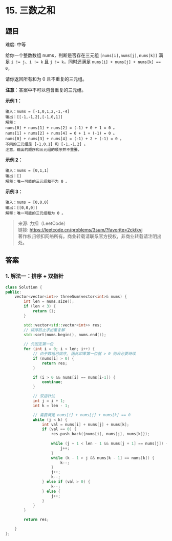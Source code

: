 # 15. 三数之和

## 题目

难度: 中等

给你一个整数数组 nums，判断是否存在三元组 `[nums[i],nums[j],nums[k]]` 满足 `i != j`、`i != k` 且 `j != k`，同时还满足 `nums[i] + nums[j] + nums[k] == 0`。

请你返回所有和为 0 且不重复的三元组。

**注意**：答案中不可以包含重复的三元组。

**示例 1：**

```
输入：nums = [-1,0,1,2,-1,-4]
输出：[[-1,-1,2],[-1,0,1]]
解释：
nums[0] + nums[1] + nums[2] = (-1) + 0 + 1 = 0 。
nums[1] + nums[2] + nums[4] = 0 + 1 + (-1) = 0 。
nums[0] + nums[3] + nums[4] = (-1) + 2 + (-1) = 0 。
不同的三元组是 [-1,0,1] 和 [-1,-1,2] 。
注意，输出的顺序和三元组的顺序并不重要。

```

**示例 2：**

```
输入：nums = [0,1,1]
输出：[]
解释：唯一可能的三元组和不为 0 。

```

**示例 3：**

```
输入：nums = [0,0,0]
输出：[[0,0,0]]
解释：唯一可能的三元组和为 0 。

```

> 来源: 力扣（LeetCode）  
> 链接: <https://leetcode.cn/problems/3sum/?favorite=2cktkvj>  
> 著作权归领扣网络所有。商业转载请联系官方授权，非商业转载请注明出处。

## 答案

### 1. 解法一：排序 + 双指针

```c++
class Solution {
public:
    vector<vector<int>> threeSum(vector<int>& nums) {
        int len = nums.size();
        if (len < 3) {
            return {};
        }

        std::vector<std::vector<int>> res;
        // 排序防止求出重复解
        std::sort(nums.begin(), nums.end());
        
        // 先固定第一位
        for (int i = 0; i < len; i++) {
            // 由于数组已排序, 因此如果第一位就 > 0 则没必要继续
            if (nums[i] > 0) {
                return res;
            }

            if (i > 0 && nums[i] == nums[i-1]) {
                continue;
            }

            // 双指针法
            int j = i + 1;
            int k = len - 1;

            // 需要满足 nums[i] + nums[j] + nums[k] == 0
            while (j < k) {
                int val = nums[i] + nums[j] + nums[k];
                if (val == 0) {
                    res.push_back({nums[i], nums[j], nums[k]});
                    
                    while (j + 1 < len - 1 && nums[j + 1] == nums[j]) {
                        j++;
                    }
                    while (k - 1 > j && nums[k - 1] == nums[k]) {
                        k--;
                    }
                    j++;
                    k--;
                } else if (val > 0) {
                    k--;
                } else {
                    j++;
                }
            }
        }

        return res;

    }
};
```
